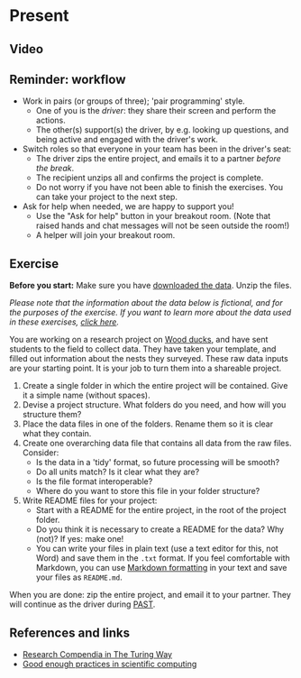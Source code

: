 # Present

## Video

<!--
Testing video embedding:
<iframe width="1280" height="720" src="https://www.youtube.com/embed/vgYS-F8opgE" frameborder="0" allow="accelerometer; autoplay; encrypted-media; gyroscope; picture-in-picture" allowfullscreen></iframe>

Testing video embedding 2:
<iframe width="560" height="315" src="https://www.youtube.com/embed/vgYS-F8opgE" title="YouTube video player" frameborder="0" allow="accelerometer; autoplay; clipboard-write; encrypted-media; gyroscope; picture-in-picture" allowfullscreen></iframe>
-->

## Reminder: workflow

- Work in pairs (or groups of three); 'pair programming' style.
  - One of you is the _driver_: they share their screen and perform the actions.
  - The other(s) support(s) the driver, by e.g. looking up questions, and being
    active and engaged with the driver's work.
- Switch roles so that everyone in your team has been in the driver's seat:
  - The driver zips the entire project, and emails it to a partner *before the
    break*.
  - The recipient unzips all and confirms the project is complete.
  - Do not worry if you have not been able to finish the exercises. You can take
    your project to the next step.
- Ask for help when needed, we are happy to support you!
  - Use the "Ask for help" button in your breakout room. (Note that raised hands
    and chat messages will not be seen outside the room!)
  - A helper will join your breakout room.

## Exercise

**Before you start:** Make sure you have [downloaded the
data](https://github.com/escience-academy/2021-06-03-DCC-project-management/raw/main/data/datafiles.zip).
Unzip the files.

*Please note that the information about the data below is fictional, and for
the purposes of the exercise. If you want to learn more about the data used in
these exercises, [click here](data/README.md).*

You are working on a research project on [Wood
ducks](https://en.wikipedia.org/wiki/Wood_duck), and have sent students to the
field to collect data. They have taken your template, and filled out information
about the nests they surveyed. These raw data inputs are your starting point. It
is your job to turn them into a shareable project.

1. Create a single folder in which the entire project will be contained. Give it
   a simple name (without spaces).
1. Devise a project structure. What folders do you need, and how will you
   structure them?
1. Place the data files in one of the folders. Rename them so it is clear what
   they contain.
1. Create one overarching data file that contains all data from the raw files.
   Consider:
    * Is the data in a 'tidy' format, so future processing will be smooth?
    * Do all units match? Is it clear what they are?
    * Is the file format interoperable?
    * Where do you want to store this file in your folder structure?
1. Write README files for your project:
    * Start with a README for the entire project, in the root of the project folder.
    * Do you think it is necessary to create a README for the data? Why (not)? If
      yes: make one!
    * You can write your files in plain text (use a text editor for this, not
      Word) and save them in the `.txt` format. If you feel comfortable with
      Markdown, you can use [Markdown
      formatting](https://www.markdownguide.org/basic-syntax/) in your text and
      save your files as `README.md`.

When you are done: zip the entire project, and email it to your partner. They
will continue as the driver during [PAST](past.md).


## References and links

- [Research Compendia in The Turing Way](https://the-turing-way.netlify.app/reproducible-research/compendia.html)
- [Good enough practices in scientific computing](https://journals.plos.org/ploscompbiol/article?id=10.1371/journal.pcbi.1005510)